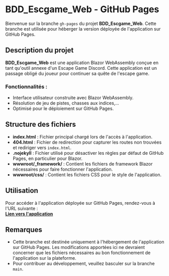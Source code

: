 # BDD_Escgame_Web - GitHub Pages

Bienvenue sur la branche `gh-pages` du projet **BDD_Escgame_Web**. Cette branche est utilisée pour héberger la version déployée de l'application sur GitHub Pages.

## Description du projet

**BDD_Escgame_Web** est une application Blazor WebAssembly conçue en tant qu'outil annexe d'un Escape Game Discord. Cette application est un passage obligé du joueur pour continuer sa quête de l'escape game.

### Fonctionnalités :
- Interface utilisateur construite avec Blazor WebAssembly.
- Résolution de jeu de pistes, chasses aux indices,...
- Optimisé pour le déploiement sur GitHub Pages.

## Structure des fichiers

- **index.html** : Fichier principal chargé lors de l'accès à l'application.
- **404.html** : Fichier de redirection pour capturer les routes non trouvées et rediriger vers `index.html`.
- **.nojekyll** : Fichier utilisé pour désactiver les règles par défaut de GitHub Pages, en particulier pour Blazor.
- **wwwroot/_framework/** : Contient les fichiers de framework Blazor nécessaires pour faire fonctionner l'application.
- **wwwroot/css/** : Contient les fichiers CSS pour le style de l'application.

## Utilisation

Pour accéder à l'application déployée sur GitHub Pages, rendez-vous à l'URL suivante :  
**[Lien vers l'application](https://Max-Van-Laere.github.io/BDD_Escgame_Web/)**


## Remarques

- Cette branche est destinée uniquement à l'hébergement de l'application sur GitHub Pages. Les modifications apportées ici ne devraient concerner que les fichiers nécessaires au bon fonctionnement de l'application sur la plateforme.
- Pour contribuer au développement, veuillez basculer sur la branche `main`.
